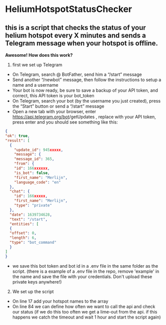 # HeliumHotspotStatusChecker

## this is a script that checks the status of your helium hotspot every X minutes and sends a Telegram message when your hotspot is offline.

**Awesome! How does this work?**

1. first we set up Telegram
  - On Telegram, search @ BotFather, send him a “/start” message
  - Send another “/newbot” message, then follow the instructions to setup a name and a username
  - Your bot is now ready, be sure to save a backup of your API token, and correct, this API token is your bot_token
  - On Telegram, search your bot (by the username you just created), press the “Start” button or send a “/start” message
  - Open a new tab with your browser, enter https://api.telegram.org/bot<yourtoken>/getUpdates , replace <yourtoken> with your API token, press enter and you should see something like this:

  ```json
{
  "ok": true,
  "result": [
    {
      "update_id": 945xxxxx,
      "message": {
      "message_id": 365,
      "from": {
      "id": 166xxxxxx,
      "is_bot": false,
      "first_name": "Merlijn",
      "language_code": "en"
    },
    "chat": {
      "id": 166xxxxx,
      "first_name": "Merlijn",
      "type": "private"
    },
    "date": 1639734628,
    "text": "/start",
    "entities": [
    {
    "offset": 0,
    "length": 6,
    "type": "bot_command"
    }
  ]
}
```
 



  - we save this bot token and bot id in a .env file in the same folder as the script. (there is a example of a .env file in the repo, remove 'example' in the name and save the file with your credentials. Don't upload these private keys anywhere!)
  
 2. We set up the script
  - On line 17 add your hotspot names to the array
  - On line 84 we can define how often we want to call the api and check our status (if we do this too often we get a lime-out from the api. if this happens we catch the timeout and wait 1 hour and start the script again)
